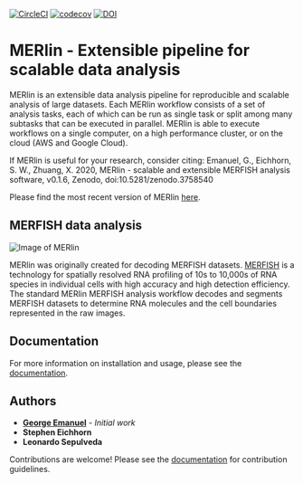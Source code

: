 [![CircleCI](https://circleci.com/gh/emanuega/MERlin/tree/master.svg?style=svg)](https://circleci.com/gh/emanuega/MERlin/tree/master)
[![codecov](https://codecov.io/gh/emanuega/MERlin/branch/master/graph/badge.svg)](https://codecov.io/gh/emanuega/MERlin)
[![DOI](https://zenodo.org/badge/202668055.svg)](https://zenodo.org/badge/latestdoi/202668055)

# MERlin - Extensible pipeline for scalable data analysis

MERlin is an extensible data analysis pipeline for reproducible and scalable analysis of large 
datasets. Each MERlin workflow consists of a set of analysis tasks, each of which can be run as 
single task or split among many subtasks that can be executed in parallel. MERlin is able to 
execute workflows on a single computer, on a high performance cluster, or on the cloud 
(AWS and Google Cloud).

If MERlin is useful for your research, consider citing:
Emanuel, G., Eichhorn, S. W., Zhuang, X. 2020, MERlin - scalable and extensible MERFISH analysis software, v0.1.6, Zenodo, doi:10.5281/zenodo.3758540 

Please find the most recent version of MERlin [here](https://github.com/emanuega/merlin).

## MERFISH data analysis

![Image of MERlin](docs/_static/merlin_headline.png "MERlin - the MERFISH decoding software")

MERlin was originally created for decoding MERFISH datasets. 
[MERFISH](https://science.sciencemag.org/lookup/doi/10.1126/science.aaa6090) is a technology for 
spatially resolved RNA profiling of 10s to 10,000s of RNA species in individual cells 
with high accuracy and high detection efficiency. The standard MERlin MERFISH analysis
workflow decodes and segments MERFISH datasets to determine RNA molecules and the 
cell boundaries represented in the raw images. 

## Documentation

For more information on installation and usage, please see the [documentation](https://emanuega.github.io/MERlin/).

## Authors

* [**George Emanuel**](mailto:emanuega0@gmail.com) - *Initial work* 
* **Stephen Eichhorn**
* **Leonardo Sepulveda**

Contributions are welcome! Please see the 
[documentation](https://emanuega.github.io/MERlin/contributing.html) for contribution guidelines.

